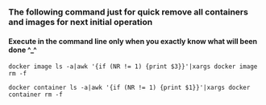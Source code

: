 ### The following command just for quick remove all containers and images for next initial operation
#### Execute in the command line only when you exactly know what will been done  ^_^

```
docker image ls -a|awk '{if (NR != 1) {print $3}}'|xargs docker image rm -f

docker container ls -a|awk '{if (NR != 1) {print $1}}'|xargs docker container rm -f
```
